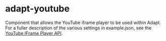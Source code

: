 adapt-youtube
================

Component that allows the YouTube iframe player to be used within Adapt. For a fuller description of the various settings in example.json, see the [YouTube IFrame Player API](https://developers.google.com/youtube/player_parameters).